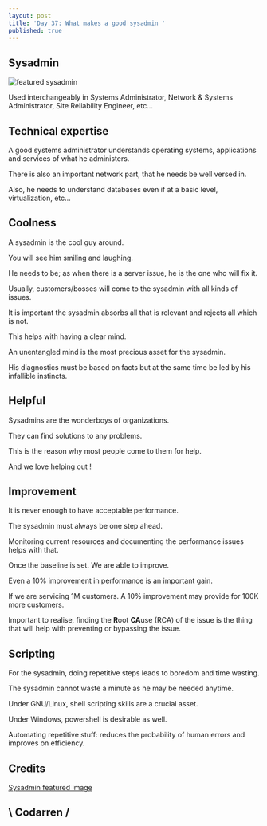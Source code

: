 ```yaml
---
layout: post
title: 'Day 37: What makes a good sysadmin '
published: true
---
```

## Sysadmin
![featured sysadmin](https://github.com/codarrenvelvindron/codarrenvelvindron.github.io/raw/master/images/sysadmin.png)

Used interchangeably in Systems Administrator, Network & Systems Administrator, Site Reliability Engineer, etc...

## Technical expertise
A good systems administrator understands operating systems, applications and services of what he administers.

There is also an important network part, that he needs be well versed in.

Also, he needs to understand databases even if at a basic level, virtualization, etc...

## Coolness
A sysadmin is the cool guy around.

You will see him smiling and laughing.

He needs to be; as when there is a server issue, he is the one who will fix it.

Usually, customers/bosses will come to the sysadmin with all kinds of issues.

It is important the sysadmin absorbs all that is relevant and rejects all which is not.


This helps with having a clear mind.

An unentangled mind is the most precious asset for the sysadmin.

His diagnostics must be based on facts but at the same time be led by his infallible instincts.

## Helpful
Sysadmins are the wonderboys of organizations.

They can find solutions to any problems.

This is the reason why most people come to them for help.

And we love helping out !


## Improvement
It is never enough to have acceptable performance.

The sysadmin must always be one step ahead.

Monitoring current resources and documenting the performance issues helps with that.

Once the baseline is set. We are able to improve.


Even a 10% improvement in performance is an important gain.

If we are servicing 1M customers. A 10% improvement may provide for 100K more customers.

Important to realise, finding the **R**oot **CA**use (RCA) of the issue is the thing that will help with preventing or bypassing the issue.

## Scripting
For the sysadmin, doing repetitive steps leads to boredom and time wasting.

The sysadmin cannot waste a minute as he may be needed anytime.

Under GNU/Linux, shell scripting skills are a crucial asset.

Under Windows, powershell is desirable as well.

Automating repetitive stuff: reduces the probability of human errors and improves on efficiency.

## Credits
[Sysadmin featured image](https://community.spiceworks.com/careers/sysadminday)

## \ Codarren /
